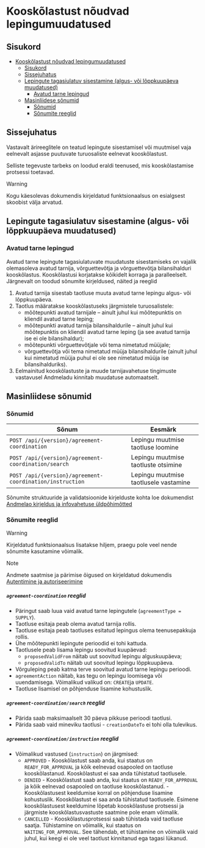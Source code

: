 # Kooskõlastust nõudvad lepingumuudatused

## Sisukord

- [Kooskõlastust nõudvad lepingumuudatused](#kooskõlastust-nõudvad-lepingumuudatused)
  - [Sisukord](#sisukord)
  - [Sissejuhatus](#sissejuhatus)
  - [Lepingute tagasiulatuv sisestamine (algus- või lõppkuupäeva muudatused)](#lepingute-tagasiulatuv-sisestamine-algus--või-lõppkuupäeva-muudatused)
    - [Avatud tarne lepingud](#avatud-tarne-lepingud)
  - [Masinliidese sõnumid](#masinliidese-sõnumid)
    - [Sõnumid](#sõnumid)
    - [Sõnumite reeglid](#sõnumite-reeglid)

## Sissejuhatus

Vastavalt ärireeglitele on teatud lepingute sisestamisel või muutmisel vaja eelnevalt asjasse puutuvate turuosaliste eelnevat kooskõlastust.

Selliste tegevuste tarbeks on loodud eraldi teenused, mis kooskõlastamise protsessi toetavad.

> [!WARNING] 
> Kogu käesolevas dokumendis kirjeldatud funktsionaalsus on esialgsest skoobist välja arvatud.

## Lepingute tagasiulatuv sisestamine (algus- või lõppkuupäeva muudatused)

### Avatud tarne lepingud

Avatud tarne lepingute tagasiulatuvate muudatuste sisestamiseks on vajalik olemasoleva avatud tarnija, võrguettevõtja ja võrguettevõtja bilansihalduri kooskõlastus. Kooskõlastusi korjatakse kõikidelt korraga ja paralleelselt. Järgnevalt on toodud sõnumite kirjeldused, näited ja reeglid

1. Avatud tarnija sisestab taotluse muuta avatud tarne lepingu algus- või lõppkuupäeva.
2. Taotlus määratakse kooskõlastuseks järgmistele turuosalistele:
   - mõõtepunkti avatud tarnijale – ainult juhul kui mõõtepunktis on kliendil avatud tarne leping;
   - mõõtepunkti avatud tarnija bilansihaldurile – ainult juhul kui mõõtepunktis on kliendil avatud tarne leping (ja see avatud tarnija ise ei ole bilansihaldur);
   - mõõtepunkti võrguettevõtjale või tema nimetatud müüjale;
   - võrguettevõtja või tema nimetatud müüja bilansihaldurile (ainult juhul kui nimetatud müüja puhul ei ole see nimetatud müüja ise bilansihalduriks).
3. Eelmainitud kooskõlastuste ja muude tarnijavahetuse tingimuste vastavusel Andmeladu kinnitab muudatuse automaatselt.

## Masinliidese sõnumid

### Sõnumid

| Sõnum                                        | Eesmärk                                                            |
|----------------------------------------------|--------------------------------------------------------------------|
| `POST /api/{version}/agreement-coordination`       | Lepingu muutmise taotluse loomine |
| `POST /api/{version}/agreement-coordination/search` | Lepingu muutmise taotluste otsimine          |
| `POST /api/{version}/agreement-coordination/instruction`       | Lepingu muutmise taotlusele vastamine                                                  |

Sõnumite struktuuride ja validatsioonide kirjelduste kohta loe dokumendist [Andmelao kirjeldus ja infovahetuse üldpõhimõtted](01-avp-kirjeldus-ja-infovahetuse-yldpohimotted.md)

### Sõnumite reeglid

> [!WARNING] 
> Kirjeldatud funktsionaalsus lisatakse hiljem, praegu pole veel nende sõnumite kasutamine võimalik.

> [!NOTE]
> Andmete saatmise ja pärimise õigused on kirjeldatud dokumendis [Autentimine ja autoriseerimine](03-autentimine-ja-autoriseerimine.md)

##### `agreement-coordination` reeglid

- Päringut saab luua vaid avatud tarne lepingutele (`agreementType = SUPPLY`).
- Taotluse esitaja peab olema avatud tarnija rollis.
- Taotluse esitaja peab taotluses esitatud lepingus olema teenusepakkuja rollis.
- Ühe mõõtepunkti lepingute perioodid ei tohi kattuda.
- Taotlusele peab lisama lepingu soovitud kuupäevad:
  - `proposedValidFrom` näitab uut soovitud lepingu alguskuupäeva;
  - `proposedValidTo` näitab uut soovitud lepingu lõppkuupäeva.
- Võrguleping peab katma terve soovitud avatud tarne lepingu perioodi.
- `agreementAction` näitab, kas tegu on lepingu loomisega või uuendamisega. Võimalikud valikud on: `CREATE`ja `UPDATE`.
- Taotluse lisamisel on põhjenduse lisamine kohustuslik.

##### `agreement-coordination/search` reeglid

- Pärida saab maksimaalselt 30 päeva pikkuse perioodi taotlusi.
- Pärida saab vaid mineviku taotlusi - `creationDateTo` ei tohi olla tulevikus.

##### `agreement-coordination/instruction` reeglid

- Võimalikud vastused (`instruction`) on järgmised:
  - `APPROVED` - Kooskõlastust saab anda, kui staatus on `READY_FOR_APPROVAL` ja kõik eelnevad osapooled on taotluse kooskõlastanud. Kooskõlastust ei saa anda tühistatud taotlusele.
  - `DENIED` - Kooskõlastust saab anda, kui staatus on `READY_FOR_APPROVAL` ja kõik eelnevad osapooled on taotluse kooskõlastanud. - Kooskõlastusest keeldumise korral on põhjenduse lisamine kohustuslik. Kooskõlastust ei saa anda tühistatud taotlusele. Esimene kooskõlastusest keeldumine lõpetab kooskõlastuse protsessi ja järgmiste kooskõlastusvastuste saatmine pole enam võimalik.
  - `CANCELLED` - Kooskõlastusprotsessi saab tühistada vaid taotluse saatja. Tühistamine on võimalik, kui staatus on `WAITING_FOR_APPROVAL`. See tähendab, et tühistamine on võimalik vaid juhul, kui keegi ei ole veel taotlust kinnitanud ega tagasi lükanud.
